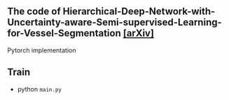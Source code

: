 ## The code of Hierarchical-Deep-Network-with-Uncertainty-aware-Semi-supervised-Learning-for-Vessel-Segmentation [[arXiv]](https://arxiv.org/abs/2105.14732)

Pytorch implementation 

## Train 
* python `main.py`



